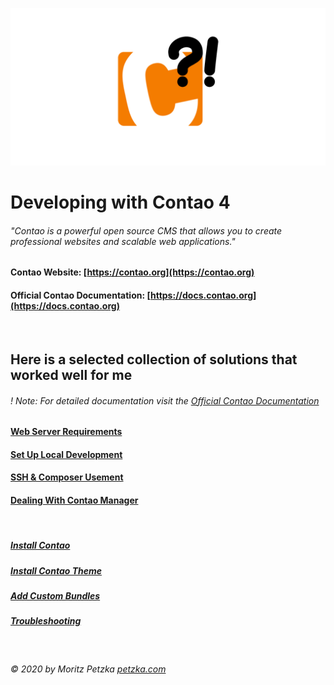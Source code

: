 ![GitHub Logo](../repo/img/logo.png)

# Developing with Contao 4

###### "Contao is a powerful open source CMS that allows you to create professional websites and scalable web applications."

#### Contao Website: [https://contao.org](https://contao.org)
#### Official Contao Documentation: [https://docs.contao.org](https://docs.contao.org)

<br>

## Here is a selected collection of solutions that worked well for me
###### ! Note: For detailed documentation visit the [Official Contao Documentation](https://docs.contao.org)


#### [Web Server Requirements](./server_settings/README.md)

#### [Set Up Local Development](./local_development/README.md)

#### [SSH & Composer Usement](./ssh_composer/README.md)

#### [Dealing With Contao Manager](./contao_manager/README.md)


<br>

##### [Install Contao](./contao_installation/README.md)

##### [Install Contao Theme](./theme_installation/README.md)

##### [Add Custom Bundles](./bundle_installation/README.md)

##### [Troubleshooting](./troubleshooting/README.md)



<br>

######  © 2020 by Moritz Petzka [petzka.com](https://petzka.com) 

